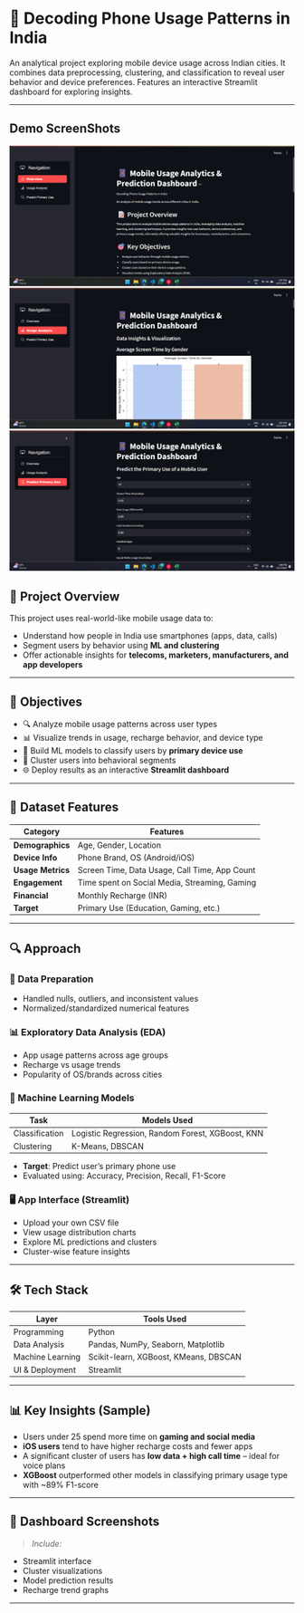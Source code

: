 # 📱 Decoding Phone Usage Patterns in India

An analytical project exploring mobile device usage across Indian cities. It combines data preprocessing, clustering, and classification to reveal user behavior and device preferences. Features an interactive Streamlit dashboard for exploring insights.

---
## Demo ScreenShots

![Picture](https://github.com/Manav2507/Decoding-Phone-Usage-Patterns-in-India-/blob/main/5_1.png)
![Picture](https://github.com/Manav2507/Decoding-Phone-Usage-Patterns-in-India-/blob/main/5_2.png)
![Picture](https://github.com/Manav2507/Decoding-Phone-Usage-Patterns-in-India-/blob/main/5_3.png)

## 📌 Project Overview

This project uses real-world-like mobile usage data to:
- Understand how people in India use smartphones (apps, data, calls)
- Segment users by behavior using **ML and clustering**
- Offer actionable insights for **telecoms, marketers, manufacturers, and app developers**

---

## 🎯 Objectives

- 🔍 Analyze mobile usage patterns across user types  
- 📊 Visualize trends in usage, recharge behavior, and device type  
- 🤖 Build ML models to classify users by **primary device use**  
- 🧠 Cluster users into behavioral segments  
- 🌐 Deploy results as an interactive **Streamlit dashboard**

---

## 📂 Dataset Features

| Category          | Features                                         |
|-------------------|--------------------------------------------------|
| **Demographics**   | Age, Gender, Location                            |
| **Device Info**    | Phone Brand, OS (Android/iOS)                   |
| **Usage Metrics**  | Screen Time, Data Usage, Call Time, App Count   |
| **Engagement**     | Time spent on Social Media, Streaming, Gaming   |
| **Financial**      | Monthly Recharge (INR)                          |
| **Target**         | Primary Use (Education, Gaming, etc.)           |

---

## 🔍 Approach

### 🧹 Data Preparation
- Handled nulls, outliers, and inconsistent values  
- Normalized/standardized numerical features  

### 📊 Exploratory Data Analysis (EDA)
- App usage patterns across age groups  
- Recharge vs usage trends  
- Popularity of OS/brands across cities  

### 🧠 Machine Learning Models
| Task          | Models Used                                 |
|---------------|----------------------------------------------|
| Classification| Logistic Regression, Random Forest, XGBoost, KNN |
| Clustering    | K-Means, DBSCAN                              |

- **Target**: Predict user’s primary phone use  
- Evaluated using: Accuracy, Precision, Recall, F1-Score  

### 🖥️ App Interface (Streamlit)
- Upload your own CSV file  
- View usage distribution charts  
- Explore ML predictions and clusters  
- Cluster-wise feature insights  

---

## 🛠️ Tech Stack

| Layer             | Tools Used                            |
|-------------------|----------------------------------------|
| Programming       | Python                                 |
| Data Analysis     | Pandas, NumPy, Seaborn, Matplotlib     |
| Machine Learning  | Scikit-learn, XGBoost, KMeans, DBSCAN  |
| UI & Deployment   | Streamlit                              |

---

## 📊 Key Insights (Sample)

- Users under 25 spend more time on **gaming and social media**  
- **iOS users** tend to have higher recharge costs and fewer apps  
- A significant cluster of users has **low data + high call time** – ideal for voice plans  
- **XGBoost** outperformed other models in classifying primary usage type with ~89% F1-score  

---

## 📸 Dashboard Screenshots

> _Include:_
- Streamlit interface
- Cluster visualizations
- Model prediction results
- Recharge trend graphs

---
